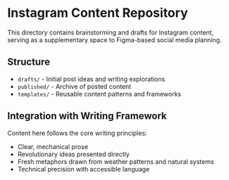 # Instagram Content Repository

This directory contains brainstorming and drafts for Instagram content, serving as a supplementary space to Figma-based social media planning.

## Structure
- `drafts/` - Initial post ideas and writing explorations
- `published/` - Archive of posted content
- `templates/` - Reusable content patterns and frameworks

## Integration with Writing Framework
Content here follows the core writing principles:
- Clear, mechanical prose
- Revolutionary ideas presented directly
- Fresh metaphors drawn from weather patterns and natural systems
- Technical precision with accessible language
